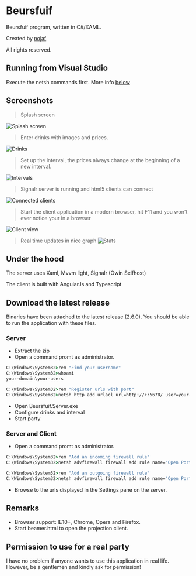 # Beursfuif

Beursfuif program, written in C#/XAML.

Created by [nojaf](http://nojaf.com)

All rights reserved.

## Running from Visual Studio

Execute the netsh commands first. More info [below](#server)

## Screenshots

> Splash screen

![Splash screen](http://i.imgur.com/y2GQsQK.png)

> Enter drinks with images and prices.

![Drinks](http://i.imgur.com/IthI3FJ.jpg)

> Set up the interval, the prices always change at the beginning of a new interval.

![Intervals](http://i.imgur.com/tEELPqS.jpg)

> Signalr server is running and html5 clients can connect

![Connected clients](http://i.imgur.com/pS2XIzs.jpg)


> Start the client application in a modern browser, hit F11 and you won't ever notice your in a browser

![Client view](http://i.imgur.com/ODp332O.jpg)


> Real time updates in nice graph
![Stats](http://i.imgur.com/aAp8WBs.jpg)

## Under the hood

The server uses Xaml, Mvvm light, Signalr (Owin Selfhost)

The client is built with AngularJs and Typescript

## Download the latest release

Binaries have been attached to the latest release (2.6.0).
You should be able to run the application with these files.

### Server

- Extract the zip
- Open a command promt as administrator.

```cmd
C:\Windows\System32>rem "Find your username"
C:\Windows\System32>whoami
your-domain\your-users

C:\Windows\System32>rem "Register urls with port"
C:\Windows\System32>netsh http add urlacl url=http://+:5678/ user=your-domain\your-users
```

- Open Beursfuif.Server.exe
- Configure drinks and interval
- Start party

### Server and Client

- Open a command promt as administrator.

```cmd
C:\Windows\System32>rem "Add an incoming firewall rule"
C:\Windows\System32>netsh advfirewall firewall add rule name="Open Port 5678" dir=in action=allow protocol=TCP localport=5678

C:\Windows\System32>rem "Add an outgoing firewall rule"
C:\Windows\System32>netsh advfirewall firewall add rule name="Open Port 5678" dir=out action=allow protocol=TCP localport=5678
```

- Browse to the urls displayed in the Settings pane on the server.

## Remarks
- Browser support: IE10+, Chrome, Opera and Firefox.
- Start beamer.html to open the projection client.

## Permission to use for a real party
I have no problem if anyone wants to use this application in real life. However, be a gentlemen and kindly ask for permission!